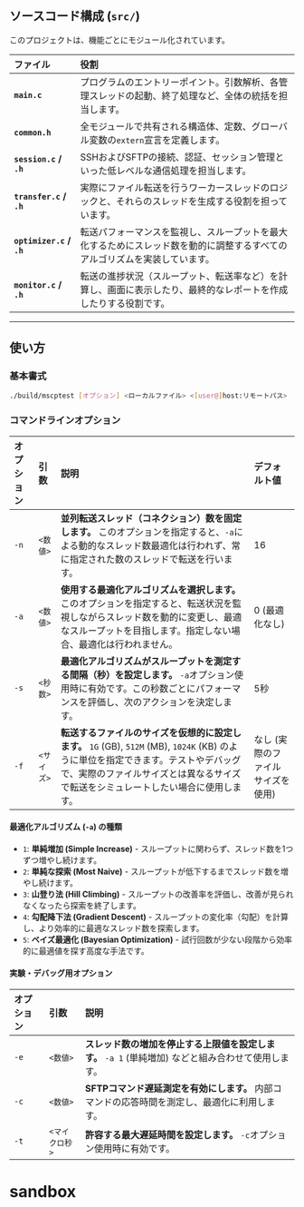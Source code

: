 ## ソースコード構成 (`src/`)

このプロジェクトは、機能ごとにモジュール化されています。

| ファイル | 役割 |
| :--- | :--- |
| **`main.c`** | プログラムのエントリーポイント。引数解析、各管理スレッドの起動、終了処理など、全体の統括を担当します。 |
| **`common.h`** | 全モジュールで共有される構造体、定数、グローバル変数の`extern`宣言を定義します。 |
| **`session.c` / `.h`** | SSHおよびSFTPの接続、認証、セッション管理といった低レベルな通信処理を担当します。 |
| **`transfer.c` / `.h`** | 実際にファイル転送を行うワーカースレッドのロジックと、それらのスレッドを生成する役割を担っています。 |
| **`optimizer.c` / `.h`** | 転送パフォーマンスを監視し、スループットを最大化するためにスレッド数を動的に調整するすべてのアルゴリズムを実装しています。 |
| **`monitor.c` / `.h`** | 転送の進捗状況（スループット、転送率など）を計算し、画面に表示したり、最終的なレポートを作成したりする役割です。 |

---

## 使い方

### 基本書式

```bash
./build/mscptest [オプション] <ローカルファイル> <[user@]host:リモートパス>
```

### コマンドラインオプション

| オプション | 引数 | 説明 | デフォルト値 |
| :--- | :--- | :--- | :--- |
| `-n` | `<数値>` | **並列転送スレッド（コネクション）数を固定します。** このオプションを指定すると、`-a`による動的なスレッド数最適化は行われず、常に指定された数のスレッドで転送を行います。 | 16 |
| `-a` | `<数値>` | **使用する最適化アルゴリズムを選択します。** このオプションを指定すると、転送状況を監視しながらスレッド数を動的に変更し、最適なスループットを目指します。指定しない場合、最適化は行われません。 | 0 (最適化なし) |
| `-s` | `<秒数>` | **最適化アルゴリズムがスループットを測定する間隔（秒）を設定します。** `-a`オプション使用時に有効です。この秒数ごとにパフォーマンスを評価し、次のアクションを決定します。 | 5秒 |
| `-f` | `<サイズ>` | **転送するファイルのサイズを仮想的に設定します。** `1G` (GB), `512M` (MB), `1024K` (KB) のように単位を指定できます。テストやデバッグで、実際のファイルサイズとは異なるサイズで転送をシミュレートしたい場合に使用します。 | なし (実際のファイルサイズを使用) |

#### 最適化アルゴリズム (`-a`) の種類

* `1`: **単純増加 (Simple Increase)** - スループットに関わらず、スレッド数を1つずつ増やし続けます。
* `2`: **単純な探索 (Most Naive)** - スループットが低下するまでスレッド数を増やし続けます。
* `3`: **山登り法 (Hill Climbing)** - スループットの改善率を評価し、改善が見られなくなったら探索を終了します。
* `4`: **勾配降下法 (Gradient Descent)** - スループットの変化率（勾配）を計算し、より効率的に最適なスレッド数を探索します。
* `5`: **ベイズ最適化 (Bayesian Optimization)** - 試行回数が少ない段階から効率的に最適値を探す高度な手法です。

#### 実験・デバッグ用オプション

| オプション | 引数 | 説明 |
| :--- | :--- | :--- |
| `-e` | `<数値>` | **スレッド数の増加を停止する上限値を設定します。** `-a 1` (単純増加) などと組み合わせて使用します。 |
| `-c` | `<数値>` | **SFTPコマンド遅延測定を有効にします。** 内部コマンドの応答時間を測定し、最適化に利用します。 |
| `-t` | `<マイクロ秒>` | **許容する最大遅延時間を設定します。** `-c`オプション使用時に有効です。 |
# sandbox
